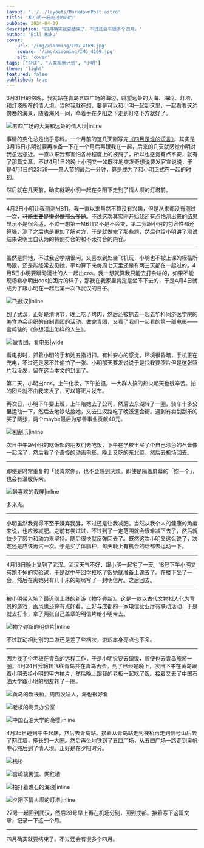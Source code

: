 ```yaml
---
layout: '../../layouts/MarkdownPost.astro'
title: '和小明一起走过的四月'
pubDate: 2024-04-30
description: '四月确实就要结束了。不过还会有很多个四月。'
author: 'Bill Haku'
cover:
    url: '/img/xiaoming/IMG_4169.jpg'
    square: '/img/xiaoming/IMG_4169.jpg'
    alt: 'cover'
tags: ["杂谈", "人类观察计划", "小明"]
theme: 'light'
featured: false
published: true
---
```


3月31日的傍晚，我就站在青岛五四广场的海边，眺望远处的大海、海鸥、灯塔，和灯塔所在的情人坝。当时我就在想，要是可以和小明一起到这里，一起看看这边傍晚的海景，随着海风一同，牵着手在夕阳之下走到灯塔下方就好了。

![五四广场的大海和远处的情人坝|inline](https://blog.hakubill.tech/img/xiaoming/IMG_4040.jpg)

事情的变化总是出乎意料。一个月前的这几天刚写完[《四月是谁的谎言》](/posts/april)，其实是3月16日小明说要再准备一下在一个月后再跟我在一起，后来的几天就感觉小明对我忽远忽近。一直以来我都害怕各种程度上的被鸽了，所以也感觉有点不安，就有了那篇文章。不过4月1日的晚上小明又一如既往地突发奇想说要发官宣说说，于是4月1日的23:59——愚人节的最后一分钟，算是成为了和小明正式在一起的时刻。

然后就在几天前，确实就跟小明一起在夕阳下走到了情人坝的灯塔前。

---

4月2日小明让我测测MBTI。我一直以来虽然不算没有兴趣，但是从来都没有测过一次，~~可能主要是懒得做那么多题~~。不过这次其实刚开始我还有点怕测出来的结果显示不是很合适，不过一想第一MBTI又不是不会变，第二我跟小明的包容性都还算强，测了之后也是更加了解对方，于是就做完了那些题，然后也给小明讲了测试结果说明里自认为的特别符合的和不太符合的内容。

---

虽然是异地，不过我这学期很闲，又喜欢到处坐飞机玩，小明也不被上课的桎梏所局限，还是能经常去见她，平均算下来每周七天里还是有两三天都在一起过的。4月5日小明要跟动漫社的人一起出cos。我一想就算我只能去打杂啥的，如果不能现场看小明出cos拍团片的样子，那我在我家里肯定是坐不下去的，于是4月4日就成为了跟小明在一起后第一次飞武汉的日子。

![飞武汉|inline](https://blog.hakubill.tech/img/xiaoming/IMG_4157.jpg)

到了武汉，正好是清明节，晚上吃了烤肉，然后还被抓去一起去华科同济医学院的美食协会组织的自制青团的活动。做完青团，又看了我们一起看的第一部电影——宫崎骏的《你想活出怎样的人生》。

![做青团，看电影|wide](https://blog.hakubill.tech/img/xiaoming/IMG_4164.jpg)

看电影时，抓着小明的手和她五指相扣。有种安心的感觉。环境很昏暗，手机正在充电，不过还是忍不住偷拍了一张。小明那天要发说说于是找我要照片但是这张照片我没发，留在这当本文的封面了。

第二天，小明出cos，上午化妆，下午拍摄，一大群人搞的热火朝天也很辛苦。拍的团片就不由我来发了，可以等正片发布。

再次日，小明下午要上班，上午陪她去了公司，然后去东湖转了一圈，骑车十多公里运动一下，然后去地铁站接她，又去江汉路吃了晚饭逛会街。遇到有卖刮刮乐的买了两张，两个maybe最后为慈善事业贡献40元。

![刮刮乐|inline](https://blog.hakubill.tech/img/xiaoming/IMG_4216.jpg)

次日中午跟小明的吃饭部的朋友们去吃饭，下午在学校里买了个自己涂色的石膏像一起涂了，然后看了个奇怪的动画电影。晚上又吃的东北菜，然后去机场回去。

---

即使是时常重复的「我喜欢你」，也不会感到厌烦。即使是隔着屏幕的「抱一个」，也会有温暖传来。

![最喜欢的截屏|inline](https://blog.hakubill.tech/img/xiaoming/IMG_4272.jpg)

多来点。

---

小明虽然我觉得不至于嫌弃我胖，不过还是让我减肥。当然从我个人的健康的角度来说，也应该减肥。之前有尝试过，不过到了一定范围就会很难减下去了，然后就缺少了毅力和动力来坚持。随后很快就反弹回去了。既然这次小明又这么说了，决定还是应该再试一次。于是买了体脂秤，每天晚上有机会的话都去运动一下。

---

4月16日晚上又到了武汉。武汉天气不好，跟小明一起宅了一天。18号下午小明又有跑不掉的实验课，于是就中午回学校吃了饭她就准备上课去了。在楼下坐了一会，然后在离她只有几十米的邮局写了一封明信片。之后回去。

---

被小明带入坑了最近刚上线的新游《物华弥新》。这是一款以古代文物拟人化为背景的游戏，画风也还算有点好看。正好与成都的一家电信营业厅有联动活动，于是就去打卡，拿了两张自己盖章的明信片给小明带去。

![物华弥新的明信片|inline](https://blog.hakubill.tech/img/xiaoming/IMG_4273.jpg)

不过联动相比别的二游还是差了些档次，游戏本身亮点也不多。

---

因为找了个老板在青岛的远程工作，于是小明说要去蹭饭，顺便也去青岛旅游一圈。4月24日我辗转飞往青岛并在青岛再会。到了已经是晚上，次日下午在黄岛跟着小明去给小明的甲方拍片，然后晚上跟我的老板一起吃了饭。接着又去了中国石油大学跟小明的朋友转了一圈。

![黄岛的新栈桥，周围没啥人，海也很好看](https://blog.hakubill.tech/img/xiaoming/IMG_4861.jpg)

![老板的海景办公室](https://blog.hakubill.tech/img/xiaoming/IMG_4873.jpg)

![中国石油大学的晚樱|inline](https://blog.hakubill.tech/img/xiaoming/IMG_4878.jpg)

4月25日睡到中午起床，然后去青岛站。接着从青岛站走到栈桥再走到信号山后去了网红墙，挺长的一大圈。然后再坐地铁到了五四广场，从五四广场一路走到奥帆中心然后到了情人坝。正好是在夕阳时分。

![栈桥](https://blog.hakubill.tech/img/xiaoming/_DSC3221.jpg)

![宫崎骏街道、网红墙](https://blog.hakubill.tech/img/xiaoming/_DSC3265.jpg)

![拍打着礁石的海浪|inline](https://blog.hakubill.tech/img/xiaoming/_DSC3277.jpg)

![夕阳下情人坝的灯塔|inline](https://blog.hakubill.tech/img/xiaoming/_DSC3291.jpg)

27号一起回到武汉，然后28号早上再在机场分别，回到成都。接着写下这篇文章，记录一下这一个月。

---

四月确实就要结束了。不过还会有很多个四月。
